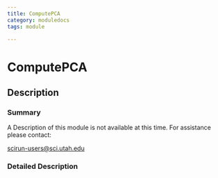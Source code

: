 ```yaml
---
title: ComputePCA
category: moduledocs
tags: module

---
```


# ComputePCA

## Description

### Summary
 
A Description of this module is not available at this time. For assistance please contact: 

scirun-users@sci.utah.edu 

### Detailed Description